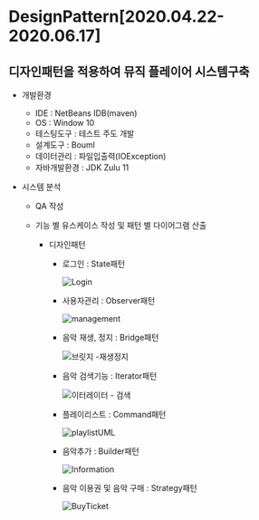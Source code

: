 # DesignPattern[2020.04.22-2020.06.17]
## 디자인패턴을 적용하여 뮤직 플레이어 시스템구축

- 개발환경
  - IDE : NetBeans IDB(maven)
  - OS : Window 10
  - 테스팅도구 : 테스트 주도 개발
  - 설계도구 : Bouml
  - 데이터관리 : 파일입출력(IOException)
  - 자바개발환경 : JDK Zulu 11

- 시스템 분석
  - QA 작성 
  - 기능 별 유스케이스 작성 및 패턴 별 다이어그램 산출
  
    - 디자인패턴

      - 로그인 : State패턴
    
        ![Login](https://user-images.githubusercontent.com/109890241/222882310-0993ea5b-2ee9-4974-9d99-129dde9bd6b9.PNG)

      - 사용자관리 : Observer패턴
    
        ![management](https://user-images.githubusercontent.com/109890241/222882334-3b575eb6-6710-4155-a10f-560293d9b659.PNG)

      - 음악 재생, 정지 : Bridge패턴
    
        ![브릿지 -재생정지](https://user-images.githubusercontent.com/109890241/222882363-4707375e-946b-480e-a54b-aa12534d0e1a.PNG)

      - 음악 검색기능 : Iterator패턴
    
        ![이터레이터 - 검색](https://user-images.githubusercontent.com/109890241/222882346-bf9f621a-524d-429d-b970-2fbed4ce16a1.PNG)

      - 플레이리스트 : Command패턴
    
        ![playlistUML](https://user-images.githubusercontent.com/109890241/222882400-e79f340a-349f-4adf-bfa6-6fa7bd97e2c0.png)

      - 음악추가 : Builder패턴
    
        ![Information](https://user-images.githubusercontent.com/109890241/222882342-7e96deea-88a6-4d80-a972-cd0904d82fac.png)

      - 음악 이용권 및 음악 구매 : Strategy패턴
    
        ![BuyTicket](https://user-images.githubusercontent.com/109890241/222882366-9a246b51-7acb-481d-9ae4-388f1f61818d.png)

